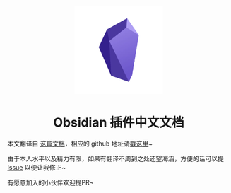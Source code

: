 <div align="center">

<img src="./docs/.vuepress/public/images/logo.webp" width="200" />

</div>

<h1 align="center">Obsidian 插件中文文档</h1>

本文翻译自 [这篇文档](https://marcus.se.net/obsidian-plugin-docs)，相应的 github 地址请[戳这里](https://github.com/marcusolsson/obsidian-plugin-docs)~

由于本人水平以及精力有限，如果有翻译不周到之处还望海涵，方便的话可以提 [Issue](https://github.com/luhaifeng666/obsidian-plugin-docs-zh/issues) 以便让我修正~

有愿意加入的小伙伴欢迎提PR~
